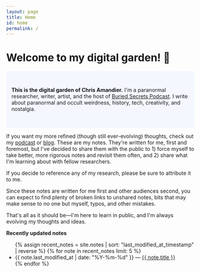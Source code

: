 ```yaml
---
layout: page
title: Home
id: home
permalink: /
---
```


# Welcome to my digital garden! 🌱



<p style="padding: 3em 1em; background: #f5f7ff; border-radius: 4px;">
 <strong> This is the digital garden of Chris Amandier.</strong> I'm a paranormal researcher, writer, artist, and the host of <a href="https://www.buriedsecretspodcast.com">Buried Secrets Podcast</a>. I write about paranormal and occult weirdness, history, tech, creativity, and nostalgia.
</p>

<p>
</p>

<p>
  If you want my more refined (though still ever-evolving) thoughts, check out my <a href="https://www.buriedsecretspodcast.com/listen/">podcast</a> or <a href="https://www.buriedsecretspodcast.com/tag/blog/">blog</a>. These are my notes. They're written for me, first and foremost, but I've decided to share them with the public to 1) force myself to take better, more rigorous notes and revisit them often, and 2) share what I'm learning about with fellow researchers.
</p>

<p>
  If you decide to reference any of my research, please be sure to attribute it to me.
</p>

<p>
Since these notes are written for me first and other audiences second, you can expect to find plenty of broken links to unshared notes, bits that may make sense to no one but myself, typos, and other mistakes.</p>

<p> That's all as it should be—I'm here to learn in public, and I'm always evolving my thoughts and ideas.
</p>


<strong>Recently updated notes</strong>

<ul>
  {% assign recent_notes = site.notes | sort: "last_modified_at_timestamp" | reverse %}
  {% for note in recent_notes limit: 5 %}
    <li>
      {{ note.last_modified_at | date: "%Y-%m-%d" }} — <a class="internal-link" href="{{ note.url }}">{{ note.title }}</a>
    </li>
  {% endfor %}
</ul>

<style>
  .wrapper {
    max-width: 46em;
  }
</style>
